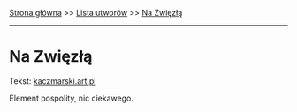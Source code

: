 [Strona główna](../index.md) >> [Lista utworów](../list.md) >> [Na Zwięzłą](332.md)

---

# Na Zwięzłą

Tekst: [kaczmarski.art.pl](https://www.kaczmarski.art.pl/tworczosc/wiersze/na-zwiezla/)

Element pospolity, nic ciekawego.